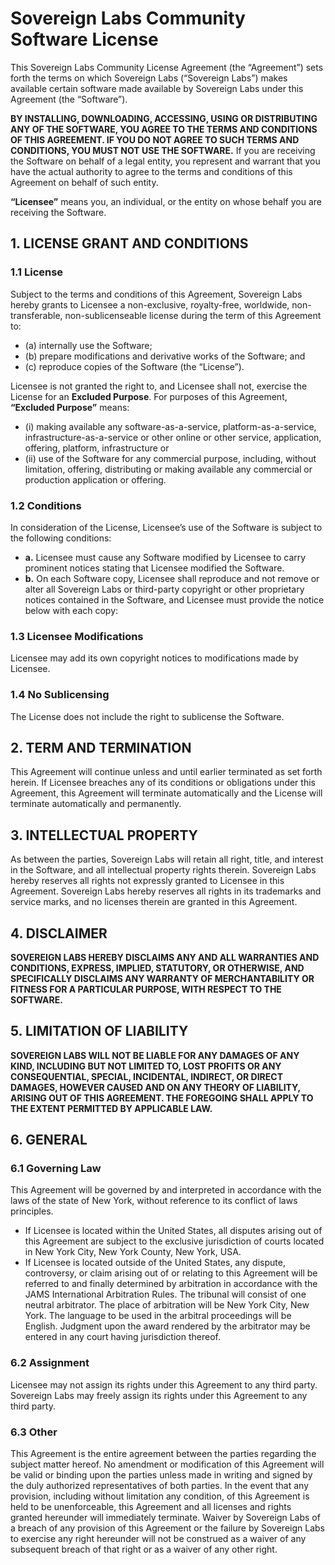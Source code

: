# Sovereign Labs Community Software License

This Sovereign Labs Community License Agreement (the “Agreement”) sets forth the terms on which Sovereign Labs (“Sovereign Labs”) makes available certain software made available by Sovereign Labs under this Agreement (the “Software”). 

**BY INSTALLING, DOWNLOADING, ACCESSING, USING OR DISTRIBUTING ANY OF THE SOFTWARE, YOU AGREE TO THE TERMS AND CONDITIONS OF THIS AGREEMENT. IF YOU DO NOT AGREE TO SUCH TERMS AND CONDITIONS, YOU MUST NOT USE THE SOFTWARE.** If you are receiving the Software on behalf of a legal entity, you represent and warrant that you have the actual authority to agree to the terms and conditions of this Agreement on behalf of such entity. 

**“Licensee”** means you, an individual, or the entity on whose behalf you are receiving the Software.

## 1. LICENSE GRANT AND CONDITIONS

### 1.1 License
Subject to the terms and conditions of this Agreement, Sovereign Labs hereby grants to Licensee a non-exclusive, royalty-free, worldwide, non-transferable, non-sublicenseable license during the term of this Agreement to:
- (a) internally use the Software;
- (b) prepare modifications and derivative works of the Software; and
- (c) reproduce copies of the Software (the “License”).

Licensee is not granted the right to, and Licensee shall not, exercise the License for an **Excluded Purpose**. For purposes of this Agreement, **“Excluded Purpose”** means:
- (i) making available any software-as-a-service, platform-as-a-service, infrastructure-as-a-service or other online or other service, application, offering, platform, infrastructure or
- (ii) use of the Software for any commercial purpose, including, without limitation, offering, distributing or making available any commercial or production application or offering.

### 1.2 Conditions
In consideration of the License, Licensee’s use of the Software is subject to the following conditions:
- **a.** Licensee must cause any Software modified by Licensee to carry prominent notices stating that Licensee modified the Software.
- **b.** On each Software copy, Licensee shall reproduce and not remove or alter all Sovereign Labs or third-party copyright or other proprietary notices contained in the Software, and Licensee must provide the notice below with each copy:

### 1.3 Licensee Modifications
Licensee may add its own copyright notices to modifications made by Licensee.

### 1.4 No Sublicensing
The License does not include the right to sublicense the Software.

## 2. TERM AND TERMINATION
This Agreement will continue unless and until earlier terminated as set forth herein. If Licensee breaches any of its conditions or obligations under this Agreement, this Agreement will terminate automatically and the License will terminate automatically and permanently.

## 3. INTELLECTUAL PROPERTY
As between the parties, Sovereign Labs will retain all right, title, and interest in the Software, and all intellectual property rights therein. Sovereign Labs hereby reserves all rights not expressly granted to Licensee in this Agreement. Sovereign Labs hereby reserves all rights in its trademarks and service marks, and no licenses therein are granted in this Agreement.

## 4. DISCLAIMER
**SOVEREIGN LABS HEREBY DISCLAIMS ANY AND ALL WARRANTIES AND CONDITIONS, EXPRESS, IMPLIED, STATUTORY, OR OTHERWISE, AND SPECIFICALLY DISCLAIMS ANY WARRANTY OF MERCHANTABILITY OR FITNESS FOR A PARTICULAR PURPOSE, WITH RESPECT TO THE SOFTWARE.**

## 5. LIMITATION OF LIABILITY
**SOVEREIGN LABS WILL NOT BE LIABLE FOR ANY DAMAGES OF ANY KIND, INCLUDING BUT NOT LIMITED TO, LOST PROFITS OR ANY CONSEQUENTIAL, SPECIAL, INCIDENTAL, INDIRECT, OR DIRECT DAMAGES, HOWEVER CAUSED AND ON ANY THEORY OF LIABILITY, ARISING OUT OF THIS AGREEMENT. THE FOREGOING SHALL APPLY TO THE EXTENT PERMITTED BY APPLICABLE LAW.**

## 6. GENERAL

### 6.1 Governing Law
This Agreement will be governed by and interpreted in accordance with the laws of the state of New York, without reference to its conflict of laws principles. 
- If Licensee is located within the United States, all disputes arising out of this Agreement are subject to the exclusive jurisdiction of courts located in New York City, New York County, New York, USA. 
- If Licensee is located outside of the United States, any dispute, controversy, or claim arising out of or relating to this Agreement will be referred to and finally determined by arbitration in accordance with the JAMS International Arbitration Rules. The tribunal will consist of one neutral arbitrator. The place of arbitration will be New York City, New York. The language to be used in the arbitral proceedings will be English. Judgment upon the award rendered by the arbitrator may be entered in any court having jurisdiction thereof.

### 6.2 Assignment
Licensee may not assign its rights under this Agreement to any third party. Sovereign Labs may freely assign its rights under this Agreement to any third party.

### 6.3 Other
This Agreement is the entire agreement between the parties regarding the subject matter hereof. No amendment or modification of this Agreement will be valid or binding upon the parties unless made in writing and signed by the duly authorized representatives of both parties. In the event that any provision, including without limitation any condition, of this Agreement is held to be unenforceable, this Agreement and all licenses and rights granted hereunder will immediately terminate. Waiver by Sovereign Labs of a breach of any provision of this Agreement or the failure by Sovereign Labs to exercise any right hereunder will not be construed as a waiver of any subsequent breach of that right or as a waiver of any other right.